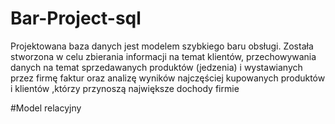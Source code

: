 # Bar-Project-sql

Projektowana baza danych jest modelem szybkiego baru obsługi.
Została stworzona w celu zbierania informacji na temat klientów,
przechowywania danych na temat sprzedawanych produktów (jedzenia) i
wystawianych przez firmę faktur oraz analizę wyników najczęściej
kupowanych produktów i klientów ,którzy przynoszą największe dochody
firmie

#Model relacyjny
